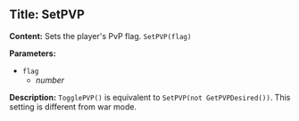 ## Title: SetPVP

**Content:**
Sets the player's PvP flag.
`SetPVP(flag)`

**Parameters:**
- `flag`
  - *number*

**Description:**
`TogglePVP()` is equivalent to `SetPVP(not GetPVPDesired())`.
This setting is different from war mode.